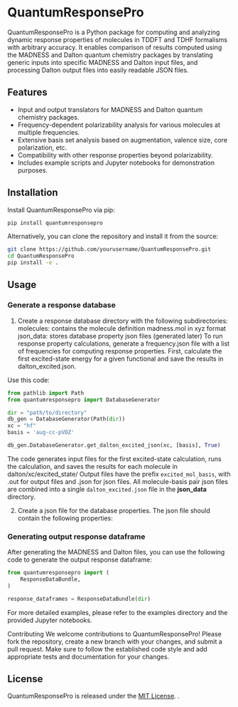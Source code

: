 # QuantumResponsePro

QuantumResponsePro is a Python package for computing and analyzing dynamic response properties of molecules in TDDFT and
TDHF formalisms with arbitrary accuracy. It enables comparison of results computed using the MADNESS and Dalton quantum
chemistry packages by translating generic inputs into specific MADNESS and Dalton input files, and processing Dalton
output files into easily readable JSON files.

## Features

- Input and output translators for MADNESS and Dalton quantum chemistry packages.
- Frequency-dependent polarizability analysis for various molecules at multiple frequencies.
- Extensive basis set analysis based on augmentation, valence size, core polarization, etc.
- Compatibility with other response properties beyond polarizability.
- Includes example scripts and Jupyter notebooks for demonstration purposes.

## Installation

Install QuantumResponsePro via pip:

```bash
pip install quantumresponsepro
```

Alternatively, you can clone the repository and install it from the source:

```bash
git clone https://github.com/yourusername/QuantumResponsePro.git
cd QuantumResponsePro
pip install -e .
```

## Usage

### Generate a response database

1. Create a response database directory with the following subdirectories:
molecules: contains the molecule definition madness.mol in xyz format
json_data: stores database property json files (generated later)
To run response property calculations, generate a frequency.json file with a list of frequencies for computing response properties. First, calculate the first excited-state energy for a given functional and save the results in dalton_excited.json.

Use this code:

```python
from pathlib import Path
from quantumresponsepro import DatabaseGenerator

dir = "path/to/directory"
db_gen = DatabaseGenerator(Path(dir))
xc = "hf"
basis = 'aug-cc-pVDZ'

db_gen.DatabaseGenerator.get_dalton_excited_json(xc, [basis], True)
```

The code generates input files for the first excited-state calculation, runs the calculation, and saves the results for each molecule in dalton/xc/excited_state/
Output files have the prefix `excited_mol_basis`, with .out for output files and .json for json files.
All molecule-basis pair json files are combined into a single `dalton_excited.json` file in the **json_data** directory.

2. Create a json file for the database properties. The json file should contain the following properties:

### Generating output response dataframe

After generating the MADNESS and Dalton files, you can use the following code to generate the output response dataframe:

```python
from quantumresponsepro import (
    ResponseDataBundle,
)

response_dataframes = ResponseDataBundle(dir)

```

For more detailed examples, please refer to the examples directory and the provided Jupyter notebooks.

Contributing
We welcome contributions to QuantumResponsePro! Please fork the repository, create a new branch with your changes, and
submit a pull request. Make sure to follow the established code style and add appropriate tests and documentation for
your changes.

## License

QuantumResponsePro is released under the [MIT License](LICENSE.txt).
.



